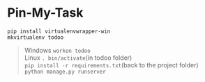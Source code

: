 # Pin-My-Task

```pip install virtualenvwrapper-win```\
```mkvirtualenv todoo``` <br>
> Windows ```workon todoo``` <br>
> Linux ```. bin/activate```(in todoo folder) <br>
```pip install -r requirements.txt```(back to the project folder) <br>
```python manage.py runserver ```

